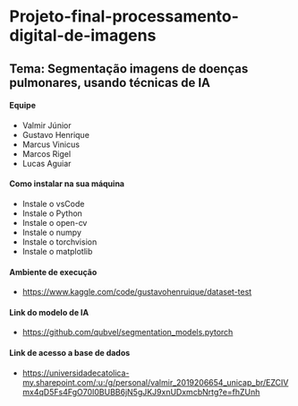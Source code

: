 # Projeto-final-processamento-digital-de-imagens

## Tema: Segmentação imagens de doenças pulmonares, usando técnicas de IA

#### Equipe
- Valmir Júnior
- Gustavo Henrique
- Marcus Vinicus
- Marcos Rigel
- Lucas Aguiar

#### Como instalar na sua máquina
- Instale o vsCode
- Instale o Python
- Instale o open-cv
- Instale o numpy
- Instale o torchvision
- Instale o matplotlib

#### Ambiente de execução
- https://www.kaggle.com/code/gustavohenruique/dataset-test

#### Link do modelo de IA
- https://github.com/qubvel/segmentation_models.pytorch

#### Link de acesso a base de dados
- https://universidadecatolica-my.sharepoint.com/:u:/g/personal/valmir_2019206654_unicap_br/EZCIVmx4qD5Fs4FgO70I0BUBB6jN5gJKJ9xnUDxmcbNrtg?e=fhZUnh
